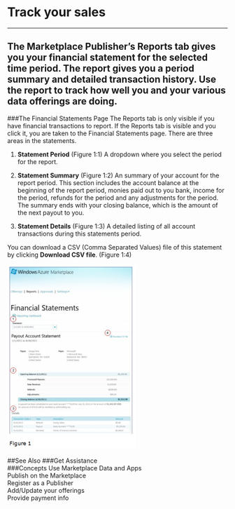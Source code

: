 
 
<properties 
   pageTitle="Track Your Sales" 
   description="How to Track Your Sales in the Marketplace" 
   services="cloud-services" 
   documentationCenter="" 
   authors="kevinscharpenberg" 
   manager="manager-alias" 
   editor=""/>

<tags
   ms.service="marketplace"
   ms.devlang="na"
   ms.topic="article"
   ms.tgt_pltfrm="na"
   ms.workload="data-services" 
   ms.date="02/13/2015"
   ms.author="kevsch"/>
#   Track your sales

 -----------
The Marketplace Publisher’s Reports tab gives you your financial statement for the selected time period. The report gives you a period summary and detailed transaction history. Use the report to track how well you and your various data offerings are doing.
 -----------


###The Financial Statements Page
The Reports tab is only visible if you have financial transactions to report. If the Reports tab is visible and you click it, you are taken to the Financial Statements page. There are three areas in the statements.

1. **Statement Period** (Figure 1:1)
A dropdown where you select the period for the report. 


2. **Statement Summary** (Figure 1:2)
An summary of your account for the report period. This section includes the account balance at the beginning of the report period, monies paid out to you bank, income for the period, refunds for the period and any adjustments for the period. The summary ends with your closing balance, which is the amount of the next payout to you. 


3. **Statement Details** (Figure 1:3)
A detailed listing of all account transactions during this statements period. 


You can download a CSV (Comma Separated Values) file of this statement by clicking **Download CSV file**. (Figure 1:4)

![](./media/marketplace-data-market-track-your-sales/financialstatements.png)

##See Also
###Get Assistance <br>
###Concepts
Use Marketplace Data and Apps <br>
Publish on the Marketplace<br>
Register as a Publisher<br>
Add/Update your offerings<br>
Provide payment info

